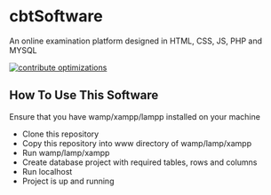 # cbtSoftware
An online examination platform designed in HTML, CSS, JS, PHP and MYSQL

[![contribute optimizations](https://img.shields.io/badge/contributions-welcome-brightgreen.svg?style=flat)](https://github.com/Mastersam07/OnlineExamination/issues)

## How To Use This Software
Ensure that you have wamp/xampp/lampp installed on your machine

* Clone this repository
* Copy this repository into www directory of wamp/lamp/xampp
* Run wamp/lamp/xampp
* Create database project with required tables, rows and columns
* Run localhost
* Project is up and running

